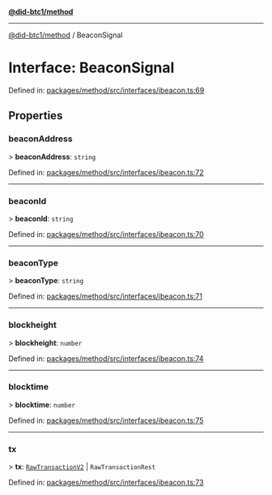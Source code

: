 [**@did-btc1/method**](../README.md)

***

[@did-btc1/method](../globals.md) / BeaconSignal

# Interface: BeaconSignal

Defined in: [packages/method/src/interfaces/ibeacon.ts:69](https://github.com/dcdpr/did-btc1-js/blob/4ab6f9915d95beed9bc633644c9db1539395f512/packages/method/src/interfaces/ibeacon.ts#L69)

## Properties

### beaconAddress

&gt; **beaconAddress**: `string`

Defined in: [packages/method/src/interfaces/ibeacon.ts:72](https://github.com/dcdpr/did-btc1-js/blob/4ab6f9915d95beed9bc633644c9db1539395f512/packages/method/src/interfaces/ibeacon.ts#L72)

***

### beaconId

&gt; **beaconId**: `string`

Defined in: [packages/method/src/interfaces/ibeacon.ts:70](https://github.com/dcdpr/did-btc1-js/blob/4ab6f9915d95beed9bc633644c9db1539395f512/packages/method/src/interfaces/ibeacon.ts#L70)

***

### beaconType

&gt; **beaconType**: `string`

Defined in: [packages/method/src/interfaces/ibeacon.ts:71](https://github.com/dcdpr/did-btc1-js/blob/4ab6f9915d95beed9bc633644c9db1539395f512/packages/method/src/interfaces/ibeacon.ts#L71)

***

### blockheight

&gt; **blockheight**: `number`

Defined in: [packages/method/src/interfaces/ibeacon.ts:74](https://github.com/dcdpr/did-btc1-js/blob/4ab6f9915d95beed9bc633644c9db1539395f512/packages/method/src/interfaces/ibeacon.ts#L74)

***

### blocktime

&gt; **blocktime**: `number`

Defined in: [packages/method/src/interfaces/ibeacon.ts:75](https://github.com/dcdpr/did-btc1-js/blob/4ab6f9915d95beed9bc633644c9db1539395f512/packages/method/src/interfaces/ibeacon.ts#L75)

***

### tx

&gt; **tx**: [`RawTransactionV2`](RawTransactionV2.md) \| `RawTransactionRest`

Defined in: [packages/method/src/interfaces/ibeacon.ts:73](https://github.com/dcdpr/did-btc1-js/blob/4ab6f9915d95beed9bc633644c9db1539395f512/packages/method/src/interfaces/ibeacon.ts#L73)
